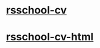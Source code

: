 [<h1>rsschool-cv](https://madinaraufova.github.io/rsschool-cv/cv)

[<h1>rsschool-cv-html</h1>](https://madinaraufova.github.io/rsschool-cv/)
